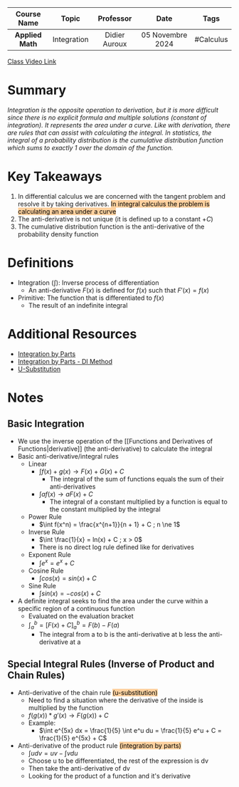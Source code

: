 |   Course Name    |    Topic    |   Professor   |       Date       |   Tags    |
| :--------------: | :---------: | :-----------: | :--------------: | :-------: |
| **Applied Math** | Integration | Didier Auroux | 05 Novembre 2024 | #Calculus |

[Class Video Link](https://dstisas-my.sharepoint.com/personal/johnny_najjar_dsti_institute/_layouts/15/stream.aspx?id=%2Fpersonal%2Fjohnny%5Fnajjar%5Fdsti%5Finstitute%2FDocuments%2FRecordings%281%29%2FA24%20%2D%20Common%20Link%20%2D%20DS%2DDE%2DDA%2D20241105%5F095116%2DMeeting%20Recording%2Emp4&ga=1&referrer=StreamWebApp%2EWeb&referrerScenario=AddressBarCopied%2Eview%2E011ca560%2De26e%2D4ec7%2D83dc%2D7837199dd94f)

# Summary
*Integration is the opposite operation to derivation, but it is more difficult since there is no explicit formula and multiple solutions (constant of integration). It represents the area under a curve. Like with derivation, there are rules that can assist with calculating the integral. In statistics, the integral of a probability distribution is the cumulative distribution function which sums to exactly 1 over the domain of the function.*

# Key Takeaways
1. In differential calculus we are concerned with the tangent problem and resolve it by taking derivatives. <mark style="background: #FFB86CA6;">In integral calculus the problem is calculating an area under a curve</mark>
2. The anti-derivative is not unique (it is defined up to a constant $+ C$)
3. The cumulative distribution function is the anti-derivative of the probability density function

# Definitions
- Integration ($\int$): Inverse process of differentiation
	- An anti-derivative $F(x)$ is defined for $f(x)$ such that $F'(x) = f(x)$
- Primitive: The function that is differentiated to $f(x)$
	- The result of an indefinite integral

# Additional Resources
- [Integration by Parts](https://www.youtube.com/watch?v=KKg88oSUv0o)
- [Integration by Parts - DI Method](https://www.youtube.com/watch?v=2I-_SV8cwsw)
- [U-Substitution](https://www.youtube.com/watch?v=8B31SAk1nD8)

# Notes
## Basic Integration 
- We use the inverse operation of the [[Functions and Derivatives of Functions|derivative]] (the anti-derivative) to calculate the integral
- Basic anti-derivative/integral rules
	- Linear
		- $\int f(x) + g(x) \to F(x) + G(x) + C$
			- The integral of the sum of functions equals the sum of their anti-derivatives
		-  $\int af(x) \to aF(x) + C$
			- The integral of a constant multiplied by a function is equal to the constant multiplied by the integral
	- Power Rule
		- $\int f(x^n) = \frac{x^{n+1}}{n + 1} + C ; n \ne 1$
	- Inverse Rule
		- $\int \frac{1}{x} = ln(x) + C ; x > 0$
		- There is no direct log rule defined like for derivatives
	- Exponent Rule
		- $\int e^x = e^x + C$
	- Cosine Rule
		- $\int cos(x) = sin(x) + C$
	- Sine Rule
		- $\int sin(x) = -cos(x) + C$
- A definite integral seeks to find the area under the curve within a specific region of a continuous function
	- Evaluated on the evaluation bracket
	- $\int ^b_a = [F(x) + C]^b_a = F(b) - F(a)$
		- The integral from a to b is the anti-derivative at b less the anti-derivative at a
## Special Integral Rules (Inverse of Product and Chain Rules)
- Anti-derivative of the chain rule <mark style="background: #FFB86CA6;">(u-substitution)</mark>
	- Need to find a situation where the derivative of the inside is multiplied by the function
	- $f(g(x)) * g'(x) \to F(g(x)) + C$
	- Example:
		- $\int e^{5x} dx = \frac{1}{5} \int e^u du = \frac{1}{5} e^u + C = \frac{1}{5} e^{5x} + C$
- Anti-derivative of the product rule <mark style="background: #FFB86CA6;">(integration by parts)</mark>
	- $\int udv = uv − \int vdu$
	- Choose u to be differentiated, the rest of the expression is dv
	- Then take the anti-derivative of dv
	- Looking for the product of a function and it's derivative